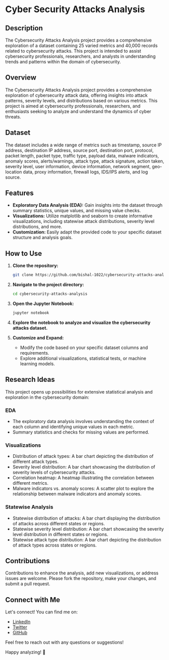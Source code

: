 
# Cyber Security Attacks Analysis

## Description

The Cybersecurity Attacks Analysis project provides a comprehensive exploration of a dataset containing 25 varied metrics and 40,000 records related to cybersecurity attacks. This project is intended to assist cybersecurity professionals, researchers, and analysts in understanding trends and patterns within the domain of cybersecurity.

## Overview

The Cybersecurity Attacks Analysis project provides a comprehensive exploration of cybersecurity attack data, offering insights into attack patterns, severity levels, and distributions based on various metrics. This project is aimed at cybersecurity professionals, researchers, and enthusiasts seeking to analyze and understand the dynamics of cyber threats.

## Dataset

The dataset includes a wide range of metrics such as timestamp, source IP address, destination IP address, source port, destination port, protocol, packet length, packet type, traffic type, payload data, malware indicators, anomaly scores, alerts/warnings, attack type, attack signature, action taken, severity level, user information, device information, network segment, geo-location data, proxy information, firewall logs, IDS/IPS alerts, and log source.

## Features

- **Exploratory Data Analysis (EDA):** Gain insights into the dataset through summary statistics, unique values, and missing value checks.
- **Visualizations:** Utilize matplotlib and seaborn to create informative visualizations, including statewise attack distributions, severity level distributions, and more.
- **Customization:** Easily adapt the provided code to your specific dataset structure and analysis goals.

## How to Use

1. **Clone the repository:**

    ```bash
    git clone https://github.com/bishal-1022/cybersecurity-attacks-analysis.git
    ```

2. **Navigate to the project directory:**

    ```bash
    cd cybersecurity-attacks-analysis
    ```

3. **Open the Jupyter Notebook:**

    ```bash
    jupyter notebook
    ```

4. **Explore the notebook to analyze and visualize the cybersecurity attacks dataset.**


5. **Customize and Expand:**

   - Modify the code based on your specific dataset columns and requirements.
   - Explore additional visualizations, statistical tests, or machine learning models.


## Research Ideas

This project opens up possibilities for extensive statistical analysis and exploration in the cybersecurity domain:

### EDA

- The exploratory data analysis involves understanding the context of each column and identifying unique values in each metric.
- Summary statistics and checks for missing values are performed.

### Visualizations

- Distribution of attack types: A bar chart depicting the distribution of different attack types.
- Severity level distribution: A bar chart showcasing the distribution of severity levels of cybersecurity attacks.
- Correlation heatmap: A heatmap illustrating the correlation between different metrics.
- Malware indicators vs. anomaly scores: A scatter plot to explore the relationship between malware indicators and anomaly scores.

### Statewise Analysis

- Statewise distribution of attacks: A bar chart displaying the distribution of attacks across different states or regions.
- Statewise severity level distribution: A bar chart showcasing the severity level distribution in different states or regions.
- Statewise attack type distribution: A bar chart depicting the distribution of attack types across states or regions.
  
## Contributions

Contributions to enhance the analysis, add new visualizations, or address issues are welcome. Please fork the repository, make your changes, and submit a pull request.

## Connect with Me

Let's connect! You can find me on:

- [LinkedIn](https://www.linkedin.com/in/bishal2203/)
- [Twitter](https://twitter.com/Bishal_2203/)
- [GitHub](https://github.com/bishal-1022/)

Feel free to reach out with any questions or suggestions!

Happy analyzing! 🚀

